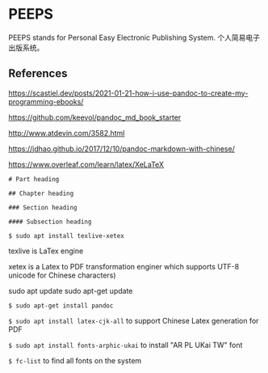# PEEPS

PEEPS stands for Personal Easy Electronic Publishing System. 个人简易电子出版系统。

## References

https://scastiel.dev/posts/2021-01-21-how-i-use-pandoc-to-create-my-programming-ebooks/

https://github.com/keevol/pandoc_md_book_starter

http://www.atdevin.com/3582.html

https://jdhao.github.io/2017/12/10/pandoc-markdown-with-chinese/

https://www.overleaf.com/learn/latex/XeLaTeX


~~~
# Part heading

## Chapter heading

### Section heading

#### Subsection heading
~~~

`$ sudo apt install texlive-xetex`

texlive is LaTex engine

xetex is a Latex to PDF transformation enginer which supports UTF-8 unicode for Chinese characters)

sudo apt update
sudo apt-get update

`$ sudo apt-get install pandoc`

`$ sudo apt install latex-cjk-all` to support Chinese Latex generation for PDF   


`$ sudo apt install fonts-arphic-ukai` to install "AR PL UKai TW" font

`$ fc-list` to find all fonts on the system
